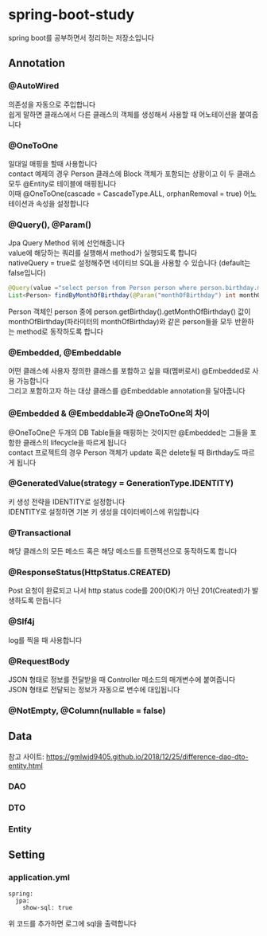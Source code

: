 # spring-boot-study  

spring boot를 공부하면서 정리하는 저장소입니다  
  

## Annotation  

### @AutoWired  
  
의존성을 자동으로 주입합니다  
쉽게 말하면 클래스에서 다른 클래스의 객체를 생성해서 사용할 때 어노테이션을 붙여줍니다  

### @OneToOne  
  
일대일 매핑을 할때 사용합니다  
contact 예제의 경우 Person 클래스에 Block 객체가 포함되는 상황이고 이 두 클래스 모두 @Entity로 테이블에 매핑됩니다  
이때 @OneToOne(cascade = CascadeType.ALL, orphanRemoval = true) 어노테이션과 속성을 설정합니다  

### @Query(), @Param()  
  
Jpa Query Method 위에 선언해줍니다  
value에 해당하는 쿼리를 실행해서 method가 실행되도록 합니다  
nativeQuery = true로 설정해주면 네이티브 SQL을 사용할 수 있습니다 (default는 false입니다)  

```java
@Query(value ="select person from Person person where person.birthday.monthOfBirthday = :monthOfBirthday")
List<Person> findByMonthOfBirthday(@Param("monthOfBirthday") int monthOfBirthday);
```
Person 객체인 person 중에 person.getBirthday().getMonthOfBirthday() 값이 monthOfBirthday(파라미터의 monthOfBirthday)와 같은 person들을 모두 반환하는 method로 동작하도록 합니다  

### @Embedded, @Embeddable  
  
어떤 클래스에 사용자 정의한 클래스를 포함하고 싶을 때(멤버로서) @Embedded로 사용 가능합니다  
그리고 포함하고자 하는 대상 클래스를 @Embeddable annotation을 달아줍니다  

### @Embedded & @Embeddable과 @OneToOne의 차이  
  
@OneToOne은 두개의 DB Table들을 매핑하는 것이지만 @Embedded는 그들을 포함한 클래스의 lifecycle을 따르게 됩니다  
contact 프로젝트의 경우 Person 객체가 update 혹은 delete될 때 Birthday도 따르게 됩니다  

### @GeneratedValue(strategy = GenerationType.IDENTITY)  
  
키 생성 전략을 IDENTITY로 설정합니다  
IDENTITY로 설정하면 기본 키 생성을 데이터베이스에 위임합니다  

### @Transactional  
  
해당 클래스의 모든 메소드 혹은 해당 메소드를 트랜젝션으로 동작하도록 합니다  

### @ResponseStatus(HttpStatus.CREATED)  
  
Post 요청이 완료되고 나서 http status code를 200(OK)가 아닌 201(Created)가 발생하도록 만듭니다  

### @Slf4j  
  
log를 찍을 때 사용합니다  


### @RequestBody  
  
JSON 형태로 정보를 전달받을 때 Controller 메소드의 매개변수에 붙여줍니다  
JSON 형태로 전달되는 정보가 자동으로 변수에 대입됩니다  

### @NotEmpty, @Column(nullable = false)  

## Data  

참고 사이트:
https://gmlwjd9405.github.io/2018/12/25/difference-dao-dto-entity.html  
  
### DAO  

### DTO  

### Entity  

## Setting  

### application.yml  

```
spring:
  jpa:
    show-sql: true
```

위 코드를 추가하면 로그에 sql을 출력합니다  
